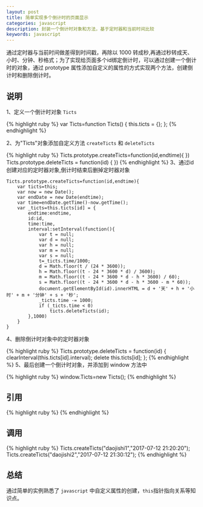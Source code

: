```yaml
---
layout: post
title: 简单实现多个倒计时的页面显示
categories: javascript
description: 封装一个倒计时对象和方法，基于定时器和当前时间比较
keywords: javascript
---
```


通过定时器与当前时间做差得到时间戳，再除以 1000 转成秒,再通过秒转成天、小时、分钟、秒格式；为了实现给页面多个id绑定倒计时，可以通过创建一个倒计时的对象，通过 prototype 属性添加自定义的属性的方式实现两个方法，创建倒计时和删除倒计时。

## 说明

1、定义一个倒计时对象 `Ticts`

{% highlight ruby %}
var Ticts=function Ticts() {
    this.ticts = {}; 
};
{% endhighlight %}

2、为"Ticts"对象添加自定义方法 `createTicts` 和 `deleteTicts`

{% highlight ruby %}
Ticts.prototype.createTicts=function(id,endtime){
})
Ticts.prototype.deleteTicts = function(id) {
})
{% endhighlight %}
3、通过id创建对应的定时器对象,倒计时结束后删掉定时器对象

```
Ticts.prototype.createTicts=function(id,endtime){
    var ticts=this;
    var now = new Date();
    var endDate = new Date(endtime);
    var time=endDate.getTime()-now.getTime();
    var _ticts=this.ticts[id] = {
        endtime:endtime,
        id:id,
        time:time,
        interval:setInterval(function(){
            var t = null;
            var d = null;
            var h = null;
            var m = null;
            var s = null;
            t=_ticts.time/1000;
            d = Math.floor(t / (24 * 3600));
            h = Math.floor((t - 24 * 3600 * d) / 3600);
            m = Math.floor((t - 24 * 3600 * d - h * 3600) / 60);
            s = Math.floor((t - 24 * 3600 * d - h * 3600 - m * 60));
            document.getElementById(id).innerHTML = d + '天' + h + '小时' + m + '分钟' + s + '秒';
            _ticts.time -= 1000;
            if (_ticts.time < 0)
				ticts.deleteTicts(id);                               
        },1000)
    }       
}
```
4、删除倒计时对象中的定时器对象

{% highlight ruby %}
Ticts.prototype.deleteTicts = function(id) {
    clearInterval(this.ticts[id].interval);
    delete this.ticts[id];
};
{% endhighlight %}
5、最后创建一个倒计时对象，并添加到 window 方法中

{% highlight ruby %}
window.Ticts=new Ticts();
{% endhighlight %}

## 引用
	
{% highlight ruby %}
	<script src="tick.js"></script>
{% endhighlight %}

## 调用

{% highlight ruby %}
Ticts.createTicts("daojishi1","2017-07-12 21:20:20");
Ticts.createTicts("daojishi2","2017-07-12 21:30:12");
{% endhighlight %}

## 总结
	
通过简单的实例熟悉了 `javascript` 中自定义属性的创建，`this`指针指向关系等知识点。
